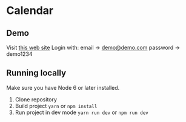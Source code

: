 # Calendar

## Demo
Visit [this web site](https://fir-calendar-c4652.firebaseapp.com/)
Login with:
email -> demo@demo.com
password -> demo1234

## Running locally
Make sure you have Node 6 or later installed.

1. Clone repository
2. Build project  ``` yarn ``` or ``` npm install ``` 
3. Run project in dev mode ``` yarn run dev ```  or ``` npm run dev ```
